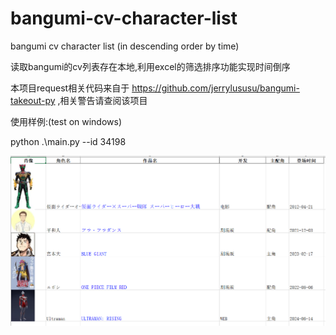 # bangumi-cv-character-list  

bangumi cv character list (in descending order by time)  

读取bangumi的cv列表存在本地,利用excel的筛选排序功能实现时间倒序 

本项目request相关代码来自于 https://github.com/jerrylususu/bangumi-takeout-py ,相关警告请查阅该项目

使用样例:(test on windows)  

python .\main.py --id 34198  

![效果](assets/example.png)
